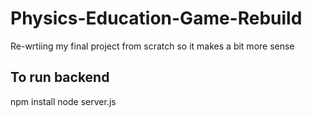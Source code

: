 # Physics-Education-Game-Rebuild
Re-wrtiing my final project from scratch so it makes a bit more sense


## To run backend

npm install
node server.js
